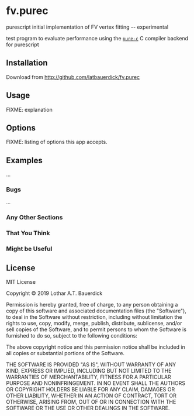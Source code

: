 # fv.purec

purescript initial implementation of FV vertex fitting -- experimental

test program to evaluate performance using the [`pure-c`](https://github.com/pure-c/purec) C compiler backend for
purescript

## Installation

Download from http://github.com/latbauerdick/fv.purec

## Usage

FIXME: explanation


## Options

FIXME: listing of options this app accepts.

## Examples

...

### Bugs

...

### Any Other Sections
### That You Think
### Might be Useful

## License

MIT License

Copyright © 2019 Lothar A.T. Bauerdick

Permission is hereby granted, free of charge, to any person obtaining a copy
of this software and associated documentation files (the "Software"), to deal
in the Software without restriction, including without limitation the rights
to use, copy, modify, merge, publish, distribute, sublicense, and/or sell
copies of the Software, and to permit persons to whom the Software is
furnished to do so, subject to the following conditions:

The above copyright notice and this permission notice shall be included in all
copies or substantial portions of the Software.

THE SOFTWARE IS PROVIDED "AS IS", WITHOUT WARRANTY OF ANY KIND, EXPRESS OR
IMPLIED, INCLUDING BUT NOT LIMITED TO THE WARRANTIES OF MERCHANTABILITY,
FITNESS FOR A PARTICULAR PURPOSE AND NONINFRINGEMENT. IN NO EVENT SHALL THE
AUTHORS OR COPYRIGHT HOLDERS BE LIABLE FOR ANY CLAIM, DAMAGES OR OTHER
LIABILITY, WHETHER IN AN ACTION OF CONTRACT, TORT OR OTHERWISE, ARISING FROM,
OUT OF OR IN CONNECTION WITH THE SOFTWARE OR THE USE OR OTHER DEALINGS IN THE
SOFTWARE.
